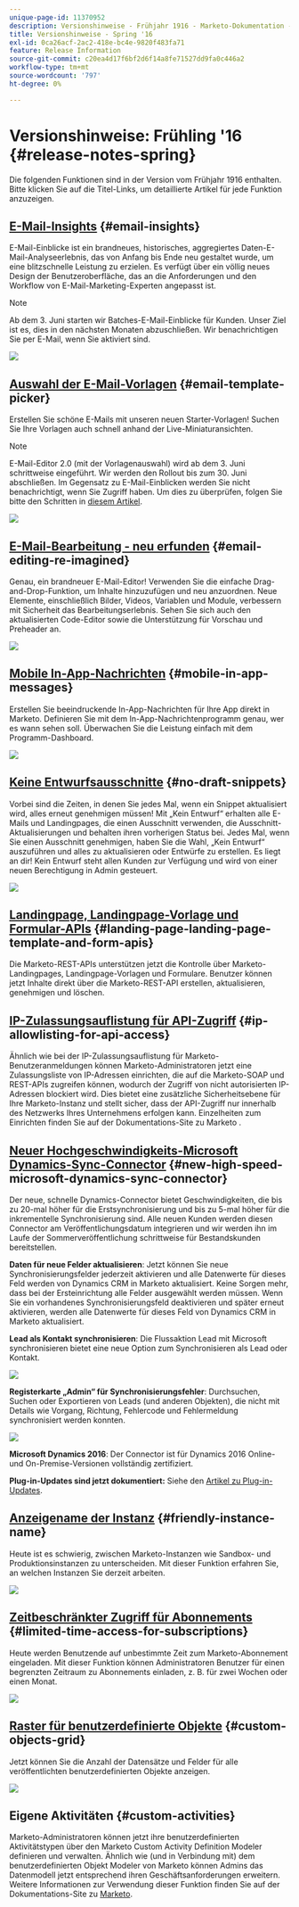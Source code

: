 ```yaml
---
unique-page-id: 11370952
description: Versionshinweise - Frühjahr 1916 - Marketo-Dokumentation - Produktdokumentation
title: Versionshinweise - Spring '16
exl-id: 0ca26acf-2ac2-418e-bc4e-9820f483fa71
feature: Release Information
source-git-commit: c20ea4d17f6bf2d6f14a8fe71527dd9fa0c446a2
workflow-type: tm+mt
source-wordcount: '797'
ht-degree: 0%

---
```


# Versionshinweise: Frühling &#39;16 {#release-notes-spring}

Die folgenden Funktionen sind in der Version vom Frühjahr 1916 enthalten. Bitte klicken Sie auf die Titel-Links, um detaillierte Artikel für jede Funktion anzuzeigen.

## [E-Mail-Insights](/help/marketo/product-docs/reporting/email-insights/email-insights-overview.md) {#email-insights}

E-Mail-Einblicke ist ein brandneues, historisches, aggregiertes Daten-E-Mail-Analyseerlebnis, das von Anfang bis Ende neu gestaltet wurde, um eine blitzschnelle Leistung zu erzielen. Es verfügt über ein völlig neues Design der Benutzeroberfläche, das an die Anforderungen und den Workflow von E-Mail-Marketing-Experten angepasst ist.

>[!NOTE]
>
>Ab dem 3. Juni starten wir Batches-E-Mail-Einblicke für Kunden. Unser Ziel ist es, dies in den nächsten Monaten abzuschließen. Wir benachrichtigen Sie per E-Mail, wenn Sie aktiviert sind.

![](assets/two.png)

## [Auswahl der E-Mail-Vorlagen](/help/marketo/product-docs/email-marketing/general/email-editor-2/email-template-picker-overview.md) {#email-template-picker}

Erstellen Sie schöne E-Mails mit unseren neuen Starter-Vorlagen! Suchen Sie Ihre Vorlagen auch schnell anhand der Live-Miniaturansichten.

>[!NOTE]
>
>E-Mail-Editor 2.0 (mit der Vorlagenauswahl) wird ab dem 3. Juni schrittweise eingeführt. Wir werden den Rollout bis zum 30. Juni abschließen. Im Gegensatz zu E-Mail-Einblicken werden Sie nicht benachrichtigt, wenn Sie Zugriff haben. Um dies zu überprüfen, folgen Sie bitte den Schritten in [diesem Artikel](/help/marketo/product-docs/email-marketing/general/email-editor-2/transitioning-to-email-editor-2-0.md).

![](assets/5-29-home-starter-templates.png)

## [E-Mail-Bearbeitung - neu erfunden](/help/marketo/product-docs/email-marketing/general/email-editor-2/email-editor-v2-0-overview.md) {#email-editing-re-imagined}

Genau, ein brandneuer E-Mail-Editor! Verwenden Sie die einfache Drag-and-Drop-Funktion, um Inhalte hinzuzufügen und neu anzuordnen. Neue Elemente, einschließlich Bilder, Videos, Variablen und Module, verbessern mit Sicherheit das Bearbeitungserlebnis. Sehen Sie sich auch den aktualisierten Code-Editor sowie die Unterstützung für Vorschau und Preheader an.

![](assets/17a-29-modules-next.png)

## [Mobile In-App-Nachrichten](/help/marketo/product-docs/mobile-marketing/in-app-messages/understanding-in-app-messages.md) {#mobile-in-app-messages}

Erstellen Sie beeindruckende In-App-Nachrichten für Ihre App direkt in Marketo. Definieren Sie mit dem In-App-Nachrichtenprogramm genau, wer es wann sehen soll. Überwachen Sie die Leistung einfach mit dem Programm-Dashboard.

![](assets/pasted-image-at-2016-05-24-09-45-am.png)

## [Keine Entwurfsausschnitte](/help/marketo/product-docs/administration/users-and-roles/enable-no-draft-for-snippets.md) {#no-draft-snippets}

Vorbei sind die Zeiten, in denen Sie jedes Mal, wenn ein Snippet aktualisiert wird, alles erneut genehmigen müssen! Mit „Kein Entwurf“ erhalten alle E-Mails und Landingpages, die einen Ausschnitt verwenden, die Ausschnitt-Aktualisierungen und behalten ihren vorherigen Status bei. Jedes Mal, wenn Sie einen Ausschnitt genehmigen, haben Sie die Wahl, „Kein Entwurf“ auszuführen und alles zu aktualisieren oder Entwürfe zu erstellen. Es liegt an dir! Kein Entwurf steht allen Kunden zur Verfügung und wird von einer neuen Berechtigung in Admin gesteuert.

![](assets/image2016-5-16-15-3a41-3a17.png)

## [Landingpage, Landingpage-Vorlage und Formular-APIs](https://developers.marketo.com/blog/spring-2016-updates/) {#landing-page-landing-page-template-and-form-apis}

Die Marketo-REST-APIs unterstützen jetzt die Kontrolle über Marketo-Landingpages, Landingpage-Vorlagen und Formulare. Benutzer können jetzt Inhalte direkt über die Marketo-REST-API erstellen, aktualisieren, genehmigen und löschen.

## [IP-Zulassungsauflistung für API-Zugriff](/help/marketo/product-docs/administration/additional-integrations/create-an-allowlist-for-ip-based-api-access.md) {#ip-allowlisting-for-api-access}

Ähnlich wie bei der IP-Zulassungsauflistung für Marketo-Benutzeranmeldungen können Marketo-Administratoren jetzt eine Zulassungsliste von IP-Adressen einrichten, die auf die Marketo-SOAP und REST-APIs zugreifen können, wodurch der Zugriff von nicht autorisierten IP-Adressen blockiert wird. Dies bietet eine zusätzliche Sicherheitsebene für Ihre Marketo-Instanz und stellt sicher, dass der API-Zugriff nur innerhalb des Netzwerks Ihres Unternehmens erfolgen kann. Einzelheiten zum Einrichten finden Sie auf der Dokumentations-Site zu Marketo [](/help/marketo/product-docs/administration/additional-integrations/create-an-allowlist-for-ip-based-api-access.md).

## [Neuer Hochgeschwindigkeits-Microsoft Dynamics-Sync-Connector](/help/marketo/product-docs/crm-sync/microsoft-dynamics-sync/microsoft-dynamics-sync-details/sync-status.md) {#new-high-speed-microsoft-dynamics-sync-connector}

Der neue, schnelle Dynamics-Connector bietet Geschwindigkeiten, die bis zu 20-mal höher für die Erstsynchronisierung und bis zu 5-mal höher für die inkrementelle Synchronisierung sind. Alle neuen Kunden werden diesen Connector am Veröffentlichungsdatum integrieren und wir werden ihn im Laufe der Sommerveröffentlichung schrittweise für Bestandskunden bereitstellen.

**Daten für neue Felder aktualisieren**: Jetzt können Sie neue Synchronisierungsfelder jederzeit aktivieren und alle Datenwerte für dieses Feld werden von Dynamics CRM in Marketo aktualisiert. Keine Sorgen mehr, dass bei der Ersteinrichtung alle Felder ausgewählt werden müssen. Wenn Sie ein vorhandenes Synchronisierungsfeld deaktivieren und später erneut aktivieren, werden alle Datenwerte für dieses Feld von Dynamics CRM in Marketo aktualisiert.

**Lead als Kontakt synchronisieren**: Die Flussaktion Lead mit Microsoft synchronisieren bietet eine neue Option zum Synchronisieren als Lead oder Kontakt.

![](assets/image2016-5-19-8-3a59-3a9.png)

**Registerkarte „Admin“ für Synchronisierungsfehler**: Durchsuchen, Suchen oder Exportieren von Leads (und anderen Objekten), die nicht mit Details wie Vorgang, Richtung, Fehlercode und Fehlermeldung synchronisiert werden konnten.

![](assets/sync-errors.png)

**Microsoft Dynamics 2016**: Der Connector ist für Dynamics 2016 Online- und On-Premise-Versionen vollständig zertifiziert.

**Plug-in-Updates sind jetzt dokumentiert:** Siehe den [Artikel zu Plug-in-Updates](/help/marketo/product-docs/crm-sync/microsoft-dynamics-sync/marketo-plugin-releases-for-microsoft-dynamics.md).

## [Anzeigename der Instanz](/help/marketo/product-docs/administration/settings/edit-subscription-settings.md) {#friendly-instance-name}

Heute ist es schwierig, zwischen Marketo-Instanzen wie Sandbox- und Produktionsinstanzen zu unterscheiden. Mit dieser Funktion erfahren Sie, an welchen Instanzen Sie derzeit arbeiten.

![](assets/image2016-5-16-15-3a57-3a14.png)

## [Zeitbeschränkter Zugriff für Abonnements](/help/marketo/product-docs/administration/users-and-roles/managing-marketo-users.md) {#limited-time-access-for-subscriptions}

Heute werden Benutzende auf unbestimmte Zeit zum Marketo-Abonnement eingeladen. Mit dieser Funktion können Administratoren Benutzer für einen begrenzten Zeitraum zu Abonnements einladen, z. B. für zwei Wochen oder einen Monat.

![](assets/image2016-5-16-15-3a59-3a52.png)

## [Raster für benutzerdefinierte Objekte](/help/marketo/product-docs/administration/marketo-custom-objects/understanding-marketo-custom-objects.md) {#custom-objects-grid}

Jetzt können Sie die Anzahl der Datensätze und Felder für alle veröffentlichten benutzerdefinierten Objekte anzeigen.

![](assets/custom-objects-grid.png)

## Eigene Aktivitäten {#custom-activities}

Marketo-Administratoren können jetzt ihre benutzerdefinierten Aktivitätstypen über den Marketo Custom Activity Definition Modeler definieren und verwalten. Ähnlich wie (und in Verbindung mit) dem benutzerdefinierten Objekt Modeler von Marketo können Admins das Datenmodell jetzt entsprechend ihren Geschäftsanforderungen erweitern. Weitere Informationen zur Verwendung dieser Funktion finden Sie auf der Dokumentations-Site zu [Marketo](/help/marketo/product-docs/administration/marketo-custom-activities/understanding-custom-activities.md).
